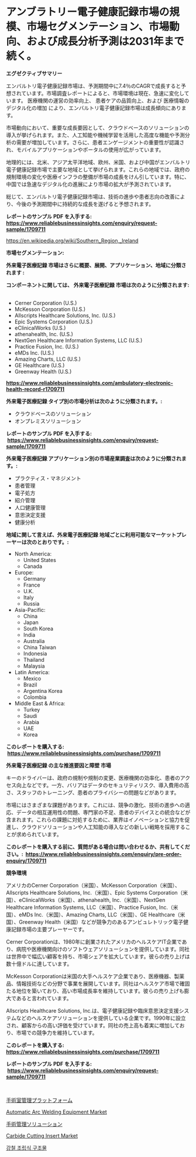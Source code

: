 <p><h1>アンブラトリー電子健康記録市場の規模、市場セグメンテーション、市場動向、および成長分析予測は2031年まで続く。</h1></p><p><strong>エグゼクティブサマリー</strong></p>
<p><p>エンバルトリ電子健康記録市場は、予測期間中に7.4％のCAGRで成長すると予想されています。市場調査レポートによると、市場環境は現在、急速に変化しています。 医療機関の運営の効率向上、 患者ケアの品質向上、および 医療情報のデジタル化の増加 により、エンバルトリ電子健康記録市場は成長傾向にあります。</p><p>市場動向において、重要な成長要因として、クラウドベースのソリューションの導入が挙げられます。また、人工知能や機械学習を活用した高度な機能や予測分析の需要が増加しています。さらに、患者エンゲージメントの重要性が認識され、モバイルアプリケーションやポータルの使用が広がっています。</p><p>地理的には、北米、アジア太平洋地域、欧州、米国、および中国がエンバルトリ電子健康記録市場で主要な地域として挙げられます。これらの地域では、政府の規制環境の変化や医療インフラの整備が市場の成長をけん引しています。特に、中国では急速なデジタル化の進展により市場の拡大が予測されています。</p><p>総じて、エンバルトリ電子健康記録市場は、技術の進歩や患者志向の改善により、今後の予測期間中に持続的な成長を遂げると予想されます。</p></p>
<p><strong>レポートのサンプル PDF を入手する: <a href="https://www.reliablebusinessinsights.com/enquiry/request-sample/1709711">https://www.reliablebusinessinsights.com/enquiry/request-sample/1709711</a></strong></p>
<p><a href="https://en.wikipedia.org/wiki/Southern_Region,_Ireland">https://en.wikipedia.org/wiki/Southern_Region,_Ireland</a></p>
<p><strong>市場セグメンテーション:</strong></p>
<p><strong> 外来電子医療記録 市場はさらに概要、展開、アプリケーション、地域に分類されます :</strong></p>
<p><strong>コンポーネントに関しては、 外来電子医療記録 市場は次のように分類されます: &nbsp;</strong></p>
<p><ul><li>Cerner Corporation (U.S.)</li><li>McKesson Corporation (U.S.)</li><li>Allscripts Healthcare Solutions, Inc. (U.S.)</li><li>Epic Systems Corporation (U.S.)</li><li>eClinicalWorks (U.S.)</li><li>athenahealth, Inc. (U.S.)</li><li>NextGen Healthcare Information Systems, LLC (U.S.)</li><li>Practice Fusion, Inc. (U.S.)</li><li>eMDs Inc. (U.S.)</li><li>Amazing Charts, LLC (U.S.)</li><li>GE Healthcare (U.S.)</li><li>Greenway Health (U.S.)</li></ul></p>
<p><strong><a href="https://www.reliablebusinessinsights.com/ambulatory-electronic-health-record-r1709711">https://www.reliablebusinessinsights.com/ambulatory-electronic-health-record-r1709711</a></strong></p>
<p><strong> 外来電子医療記録 タイプ別の市場分析は次のように分類されます。:</strong></p>
<p><ul><li>クラウドベースのソリューション</li><li>オンプレミスソリューション</li></ul></p>
<p><strong>レポートのサンプル PDF を入手する: &nbsp;<a href="https://www.reliablebusinessinsights.com/enquiry/request-sample/1709711">https://www.reliablebusinessinsights.com/enquiry/request-sample/1709711</a></strong></p>
<p><strong> 外来電子医療記録 アプリケーション別の市場産業調査は次のように分類されます。:</strong></p>
<p><ul><li>プラクティス・マネジメント</li><li>患者管理</li><li>電子処方</li><li>紹介管理</li><li>人口健康管理</li><li>意思決定支援</li><li>健康分析</li></ul></p>
<p><strong>地域に関して言えば、外来電子医療記録 地域ごとに利用可能なマーケットプレーヤーは次のとおりです。:</strong></p>
<p><ul>
    <li>
        North America:
        <ul>
            <li>United States</li>
            <li>Canada</li>
        </ul>
    </li>
    <li>
        Europe:
        <ul>
            <li>Germany</li>
            <li>France</li>
            <li>U.K.</li>
            <li>Italy</li>
            <li>Russia</li>
        </ul>
    </li>
    <li>
        Asia-Pacific:
        <ul>
            <li>China</li>
            <li>Japan</li>
            <li>South Korea</li>
            <li>India</li>
            <li>Australia</li>
            <li>China Taiwan</li>
            <li>Indonesia</li>
            <li>Thailand</li>
            <li>Malaysia</li>
        </ul>
    </li>
    <li>
        Latin America:
        <ul>
            <li>Mexico</li>
            <li>Brazil</li>
            <li>Argentina Korea</li>
            <li>Colombia</li>
        </ul>
    </li>
    <li>
        Middle East & Africa:
        <ul>
            <li>Turkey</li>
            <li>Saudi</li>
            <li>Arabia</li>
            <li>UAE</li>
            <li>Korea</li>
        </ul>
    </li>
    </ul></p>
<p><strong>このレポートを購入する: &nbsp;<a href="https://www.reliablebusinessinsights.com/purchase/1709711">https://www.reliablebusinessinsights.com/purchase/1709711</a></strong></p>
<p><strong>外来電子医療記録 の主な推進要因と障壁 市場</strong></p>
<p><p>キーのドライバーは、政府の規制や規制の変更、医療機関の効率化、患者のアクセス向上などです。一方、バリアはデータのセキュリティリスク、導入費用の高さ、スタッフのトレーニング、患者のプライバシーの問題などがあります。</p><p>市場にはさまざまな課題があります。これには、競争の激化、技術の進歩への適応、データの相互運用性の問題、専門家の不足、患者のデバイスとの統合などが含まれます。これらの課題に対処するために、業界はイノベーションと協力を促進し、クラウドソリューションや人工知能の導入などの新しい戦略を採用することが求められています。</p></p>
<p><strong>このレポートを購入する前に、質問がある場合は問い合わせるか、共有してください。:&nbsp; <a href="https://www.reliablebusinessinsights.com/enquiry/pre-order-enquiry/1709711">https://www.reliablebusinessinsights.com/enquiry/pre-order-enquiry/1709711</a></strong></p>
<p><strong>競争環境</strong></p>
<p><p>アメリカのCerner Corporation（米国）、McKesson Corporation（米国）、Allscripts Healthcare Solutions, Inc.（米国）、Epic Systems Corporation（米国）、eClinicalWorks（米国）、athenahealth, Inc.（米国）、NextGen Healthcare Information Systems, LLC（米国）、Practice Fusion, Inc.（米国）、eMDs Inc.（米国）、Amazing Charts, LLC（米国）、GE Healthcare（米国）、Greenway Health（米国）などが競争力のあるアンビュレトリック電子健康記録市場の主要プレーヤーです。</p><p>Cerner Corporationは、1980年に創業されたアメリカのヘルスケアIT企業であり、病院や医療機関向けのソフトウェアソリューションを提供しています。同社は世界中で幅広い顧客を持ち、市場シェアを拡大しています。彼らの売り上げは数十億ドルに達しています。</p><p>McKesson Corporationは米国の大手ヘルスケア企業であり、医療機器、製薬品、情報技術などの分野で事業を展開しています。同社はヘルスケア市場で確固たる地位を築いており、高い市場成長率を維持しています。彼らの売り上げも膨大であると言われています。</p><p>Allscripts Healthcare Solutions, Inc.は、電子健康記録や臨床意思決定支援システムなどのヘルスケアソリューションを提供している企業です。1990年に設立され、顧客からの高い評価を受けています。同社の売上高も着実に増加しており、市場での競争力を維持しています。</p></p>
<p><strong>このレポートを購入する: &nbsp; <a href="https://www.reliablebusinessinsights.com/purchase/1709711">https://www.reliablebusinessinsights.com/purchase/1709711</a></strong></p>
<p><strong>レポートのサンプル PDF を入手する: &nbsp;<a href="https://www.reliablebusinessinsights.com/enquiry/request-sample/1709711">https://www.reliablebusinessinsights.com/enquiry/request-sample/1709711</a></strong><strong></strong></p>
<p>&nbsp;</p>
<p><p><a href="https://github.com/roulaayoub-saad/Market-Research-Report-List-2/blob/main/5523681167852.md">手術室管理プラットフォーム</a></p><p><a href="https://github.com/Gilanghao0/Market-Research-Report-List-1/blob/main/automatic-arc-welding-equipment-market.md">Automatic Arc Welding Equipment Market</a></p><p><a href="https://github.com/schmahlson/Market-Research-Report-List-2/blob/main/1898669167853.md">手術管理ソリューション</a></p><p><a href="https://issuu.com/reportprime-2/docs/carbide-cutting-insert-market-size-2030.pptx">Carbide Cutting Insert Market</a></p><p><a href="https://github.com/vanessagrant665567/Market-Research-Report-List-1/blob/main/7943131181481.md">강철 조립식 구조물</a></p></p>